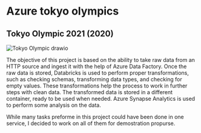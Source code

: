 # Azure tokyo olympics

## Tokyo Olympic 2021 (2020)


![Tokyo Olympic drawio](https://github.com/anezm12/Azure-/assets/101163640/7f16aba1-270b-4dd1-b43c-ecccc2d9e88e)

The objective of this project is based on the ability to take raw data from an HTTP source and ingest it with the help of Azure Data Factory. Once the raw data is stored, Databricks is used to perform proper transformations, such as checking schemas, transforming data types, and checking for empty values. These transformations help the process to work in further steps with clean data. The transformed data is stored in a different container, ready to be used when needed. Azure Synapse Analytics is used to perform some analysis on the data.

While many tasks preforme in this project could have been done in one service, I decided to work on all of them for demostration propurse.
